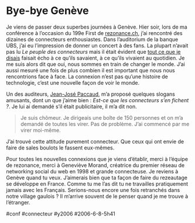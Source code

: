 # Bye-bye Genève

Je viens de passer deux superbes journées à Genève. Hier soir, lors de ma conférence à l’occasion du 199e First de [rezonance.ch](http://www.rezonance.ch/), j’ai rencontré des dizaines de connecteurs enthousiastes. Dans l’auditorium de la banque UBS, j’ai eu l’impression de donner un concert à des fans. La plupart n’avait pas lu *Le peuple des connecteurs* mais il était évident que [tout ce que je disais](http://blog.tcrouzet.com/peuple/singularite-35845) faisait écho à ce qu’ils savaient, à ce qu’ils vivaient au quotidien. Je me suis alors dit que oui, nous sommes en train de changer le monde. J’ai aussi mesuré une fois de plus combien il est important que nous nous rencontrions face à face. La connexion n’est pas qu’une histoire de technologie, c’est une nouvelle façon de voir le monde.

Un des auditeurs, [Jean-José Paccaud](http://www.rezonance.ch/rezo/community-member?user_id=1157109), m’a proposé quelques slogans amusants, dont un que j’aime bien : *Est-ce que les connecteurs s’en fichent ?*. Je lui ai demandé s’il était publicitaire, il m’a dit non.

> Je suis chômeur. Je dirigeais une boîte de 150 personnes et on m’a demandé de toutes les virer. Pas de problème. J’ai commencé par me virer moi-même.

J’ai trouvé cette attitude purement connecteur. Que ceux qui ont envie de faire de sales boulots le fassent eux-mêmes.

Pour toutes les nouvelles connexions que je viens d’établir, merci à l’équipe de rezonance, merci à Geneviève Morand, créatrice du premier réseau de networking social du web en 1998 et grande connecteuse. Je reviens à Genève quand tu veux. J’aimerais bien que ta façon de faire du rezeautage se développe en France. Comme tu me l’as dit tu ne travailles pratiquement jamais avec les Français. Serions-nous encore une fois retranchés dans notre village gaulois ? Il m’arrive souvent de le penser quand je me trouve à l’étranger.

#conf #connecteur #y2006 #2006-6-8-5h41
